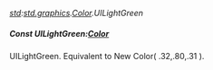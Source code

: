 _[std](../../modules/std/std-module.md):[std.graphics](../../modules/std/std-graphics.md).[Color](../../modules/std/std-graphics-color.md).UILightGreen_
##### Const UILightGreen:[Color](../../modules/std/std-graphics-color.md)
UILightGreen. Equivalent to New Color( .32,.80,.31 ).
